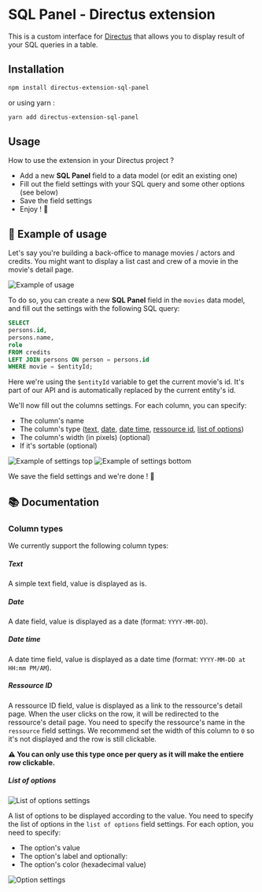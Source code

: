 # SQL Panel - Directus extension

This is a custom interface for [Directus](https://directus.io/) that allows you to display result of your SQL queries in a table.

## Installation

```bash
npm install directus-extension-sql-panel
```

or using yarn :

```bash
yarn add directus-extension-sql-panel
```

## Usage

How to use the extension in your Directus project ?

- Add a new **SQL Panel** field to a data model (or edit an existing one)
- Fill out the field settings with your SQL query and some other options (see below)
- Save the field settings
- Enjoy ! 🎉

## 🧪 Example of usage

Let's say you're building a back-office to manage movies / actors and credits.
You might want to display a list cast and crew of a movie in the movie's detail page.

![Example of usage](https://github.com/premieroctet/directus-extension-sql-panel/blob/main/docs/example.png)

To do so, you can create a new **SQL Panel** field in the `movies` data model, and fill out the settings with the following SQL query:

```sql
SELECT
persons.id,
persons.name,
role
FROM credits
LEFT JOIN persons ON person = persons.id
WHERE movie = $entityId;
```

Here we're using the `$entityId` variable to get the current movie's id. It's part of our API and is automatically replaced by the current entity's id.

We'll now fill out the columns settings. For each column, you can specify:

- The column's name
- The column's type ([text](#column-types), [date](#column-types), [date time](#column-types), [ressource id](#column-types), [list of options](#column-types))
- The column's width (in pixels) (optional)
- If it's sortable (optional)

![Example of settings top](https://github.com/premieroctet/directus-extension-sql-panel/blob/main/docs/example-settings-1.png)
![Example of settings bottom](https://github.com/premieroctet/directus-extension-sql-panel/blob/main/docs/example-settings-2.png)

We save the field settings and we're done ! 🎉

## 📚 Documentation

### Column types

We currently support the following column types:

##### Text

A simple text field, value is displayed as is.

##### Date

A date field, value is displayed as a date (format: `YYYY-MM-DD`).

##### Date time

A date time field, value is displayed as a date time (format: `YYYY-MM-DD at HH:mm PM/AM`).

##### Ressource ID

A ressource ID field, value is displayed as a link to the ressource's detail page. When the user clicks on the row, it will be redirected to the ressource's detail page.
You need to specify the ressource's name in the `ressource` field settings.
We recommend set the width of this column to `0` so it's not displayed and the row is still clickable.

**⚠️ You can only use this type once per query as it will make the entiere row clickable.**

##### List of options

![List of options settings](https://github.com/premieroctet/directus-extension-sql-panel/blob/main/docs/list-settings.png)

A list of options to be displayed according to the value.
You need to specify the list of options in the `list of options` field settings.
For each option, you need to specify:

- The option's value
- The option's label
  and optionally:
- The option's color (hexadecimal value)

![Option settings](https://github.com/premieroctet/directus-extension-sql-panel/blob/main/docs/option-settings.png)
